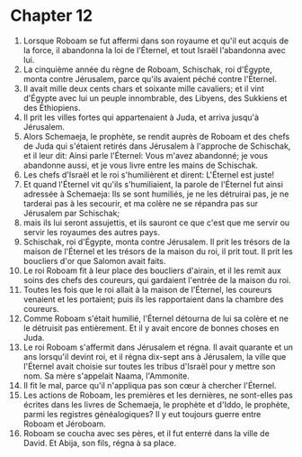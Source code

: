 # Chapter 12

1. Lorsque Roboam se fut affermi dans son royaume et qu'il eut acquis de la force, il abandonna la loi de l'Éternel, et tout Israël l'abandonna avec lui.
2. La cinquième année du règne de Roboam, Schischak, roi d'Égypte, monta contre Jérusalem, parce qu'ils avaient péché contre l'Éternel.
3. Il avait mille deux cents chars et soixante mille cavaliers; et il vint d'Égypte avec lui un peuple innombrable, des Libyens, des Sukkiens et des Éthiopiens.
4. Il prit les villes fortes qui appartenaient à Juda, et arriva jusqu'à Jérusalem.
5. Alors Schemaeja, le prophète, se rendit auprès de Roboam et des chefs de Juda qui s'étaient retirés dans Jérusalem à l'approche de Schischak, et il leur dit: Ainsi parle l'Éternel: Vous m'avez abandonné; je vous abandonne aussi, et je vous livre entre les mains de Schischak.
6. Les chefs d'Israël et le roi s'humilièrent et dirent: L'Éternel est juste!
7. Et quand l'Éternel vit qu'ils s'humiliaient, la parole de l'Éternel fut ainsi adressée à Schemaeja: Ils se sont humiliés, je ne les détruirai pas, je ne tarderai pas à les secourir, et ma colère ne se répandra pas sur Jérusalem par Schischak;
8. mais ils lui seront assujettis, et ils sauront ce que c'est que me servir ou servir les royaumes des autres pays.
9. Schischak, roi d'Égypte, monta contre Jérusalem. Il prit les trésors de la maison de l'Éternel et les trésors de la maison du roi, il prit tout. Il prit les boucliers d'or que Salomon avait faits.
10. Le roi Roboam fit à leur place des boucliers d'airain, et il les remit aux soins des chefs des coureurs, qui gardaient l'entrée de la maison du roi.
11. Toutes les fois que le roi allait à la maison de l'Éternel, les coureurs venaient et les portaient; puis ils les rapportaient dans la chambre des coureurs.
12. Comme Roboam s'était humilié, l'Éternel détourna de lui sa colère et ne le détruisit pas entièrement. Et il y avait encore de bonnes choses en Juda.
13. Le roi Roboam s'affermit dans Jérusalem et régna. Il avait quarante et un ans lorsqu'il devint roi, et il régna dix-sept ans à Jérusalem, la ville que l'Éternel avait choisie sur toutes les tribus d'Israël pour y mettre son nom. Sa mère s'appelait Naama, l'Ammonite.
14. Il fit le mal, parce qu'il n'appliqua pas son cœur à chercher l'Éternel.
15. Les actions de Roboam, les premières et les dernières, ne sont-elles pas écrites dans les livres de Schemaeja, le prophète et d'Iddo, le prophète, parmi les registres généalogiques? Il y eut toujours guerre entre Roboam et Jéroboam.
16. Roboam se coucha avec ses pères, et il fut enterré dans la ville de David. Et Abija, son fils, régna à sa place.

